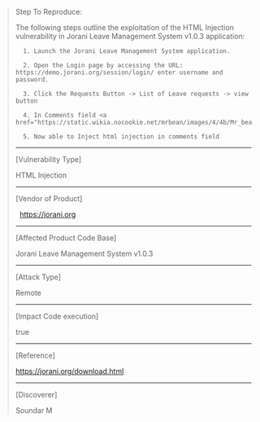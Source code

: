 
>  Step To Reproduce:
>
>  	The following steps outline the exploitation of the HTML Injection vulnerability in Jorani Leave Management System v1.0.3         application:
>  
>  	    1. Launch the Jorani Leave Management System application.
>  
>  	    2. Open the Login page by accessing the URL: https://demo.jorani.org/session/login/ enter username and password.
>  
>  	    3. Click the Requests Button -> List of Leave requests -> view button 
>   
>  	    4. In Comments field <a href="https://static.wikia.nocookie.net/mrbean/images/4/4b/Mr_beans_holiday_ver2.jpg">HTML</a>
> 
>       5. Now able to Inject html injection in comments field 
> ------------------------------------------
>
> [Vulnerability Type]
> 
>   HTML Injection
>
> ------------------------------------------
>
> [Vendor of Product]
> 
>  https://jorani.org
>
> ------------------------------------------
>
> [Affected Product Code Base]
> 
>  Jorani Leave Management System v1.0.3 
>
> ------------------------------------------
>
> [Attack Type]
> 
>   Remote
>
> ------------------------------------------
>
> [Impact Code execution]
> 
>   true
>
> ------------------------------------------
>
> [Reference]
> 
>  https://jorani.org/download.html
> 
> ------------------------------------------
>
>[Discoverer]
> 
>   Soundar M
